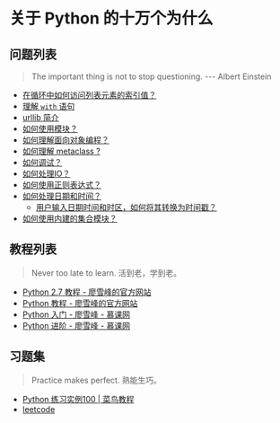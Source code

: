 # 关于 Python 的十万个为什么

## 问题列表

> The important thing is not to stop questioning. --- Albert Einstein

- [在循环中如何访问列表元素的索引值？](scripts/list/loop_with_index.py)
- [理解 `with` 语句](docs/understanding-with-statement.md)
- [urllib 简介](docs/urllib-intro.md)
- [如何使用模块？](python-2.7-tutorial-liao/notes4-module.md)
- [如何理解面向对象编程？](python-2.7-tutorial-liao/notes5-oop-basics.md)
- [如何理解 metaclass ?](docs/understand-metaclass.md)
- [如何调试？](python-2.7-tutorial-liao/notes7-debug.md)
- [如何处理IO？](python-2.7-tutorial-liao/notes8-io.md)
- [如何使用正则表达式？](scripts/re/intro.py)
- [如何处理日期和时间？](scripts/datetime/intro.py)
    - [用户输入日期时间和时区，如何将其转换为时间戳？](scripts/datetime/to_timestamp.py)
- [如何使用内建的集合模块？](scripts/collections/intro.py)

## 教程列表

> Never too late to learn. 活到老，学到老。

- [Python 2.7 教程 - 廖雪峰的官方网站](http://www.liaoxuefeng.com/wiki/001374738125095c955c1e6d8bb493182103fac9270762a000)
- [Python 教程 - 廖雪峰的官方网站](http://www.liaoxuefeng.com/wiki/0014316089557264a6b348958f449949df42a6d3a2e542c000)
- [Python 入门 - 廖雪峰 - 慕课网](http://www.imooc.com/learn/177)
- [Python 进阶 - 廖雪峰 - 慕课网](http://www.imooc.com/learn/317)

## 习题集

> Practice makes perfect. 熟能生巧。

- [Python 练习实例100 | 菜鸟教程](http://www.runoob.com/python/python-exercise-example100.html)
- [leetcode](https://leetcode.com/)